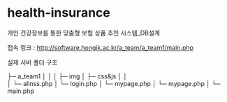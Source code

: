 # health-insurance
 개인 건강정보를 통한 맞춤형 보험 상품 추천 시스템_DB설계
 
 접속 링크 : http://software.hongik.ac.kr/a_team/a_team1/main.php
 
 
 실제 서버 폴더 구조
 
 ├─ a_team1
 │  │ 
 │  ├─ img
 │  ├─ css&js
 │  │      
 │  └─ allnss.php
 │  └─ login.php 
 │  └─ mypage.php
 │  └─ mypage.php
 │  └─ main.php
